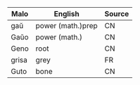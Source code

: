 Malo                    | English          | Source
----------------------- | ---------------- | --------------
gaŭ                     | power (math.)prep| CN
Gaŭo                    | power (math.)    | CN
Geno                    | root             | CN
grisa                   | grey             | FR
Guto                    | bone             | CN


